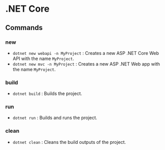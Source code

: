 # .NET Core

## Commands

### new

- `dotnet new webapi -n MyProject` : Creates a new ASP .NET Core Web API with the name `MyProject`.
- `dotnet new mvc -n MyProject` : Creates a new ASP .NET Web app with the name `MyProject`.

### build

- `dotnet build` : Builds the project.

### run

- `dotnet run` : Builds and runs the project.

### clean

- `dotnet clean` : Cleans the build outputs of the project.